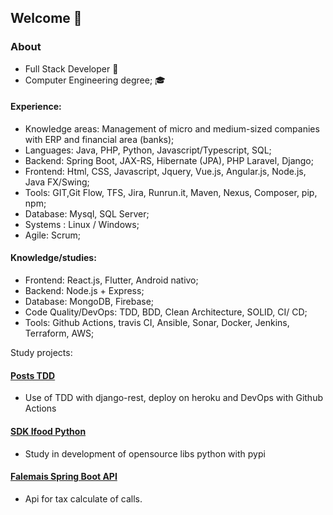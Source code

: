 ## Welcome 👋
### About
* Full Stack Developer 🧐
* Computer Engineering degree; 🎓
              
#### Experience:
* Knowledge areas: Management of micro and medium-sized companies with ERP and financial area (banks);
* Languages: Java, PHP, Python, Javascript/Typescript, SQL;
* Backend: Spring Boot, JAX-RS, Hibernate (JPA), PHP Laravel, Django;
* Frontend: Html, CSS, Javascript, Jquery, Vue.js, Angular.js, Node.js, Java FX/Swing;
* Tools: GIT,Git Flow, TFS, Jira, Runrun.it, Maven, Nexus, Composer, pip, npm;   
* Database: Mysql, SQL Server;
* Systems : Linux / Windows;
* Agile: Scrum;

#### Knowledge/studies:
* Frontend: React.js, Flutter, Android nativo;
* Backend: Node.js + Express;
* Database: MongoDB, Firebase;
* Code Quality/DevOps: TDD, BDD, Clean Architecture, SOLID,  CI/ CD;
* Tools: Github Actions, travis CI, Ansible, Sonar, Docker, Jenkins, Terraform, AWS;

Study projects:

#### [Posts TDD](https://github.com/micael95/posts-tdd-django)
* Use of TDD with django-rest, deploy on heroku and DevOps with Github Actions
#### [SDK Ifood Python](https://github.com/micael95/sdk-ifood-python)
* Study in development of opensource libs python with pypi
#### [Falemais Spring Boot API](https://github.com/micael95/falemais)
* Api for tax calculate of calls.


